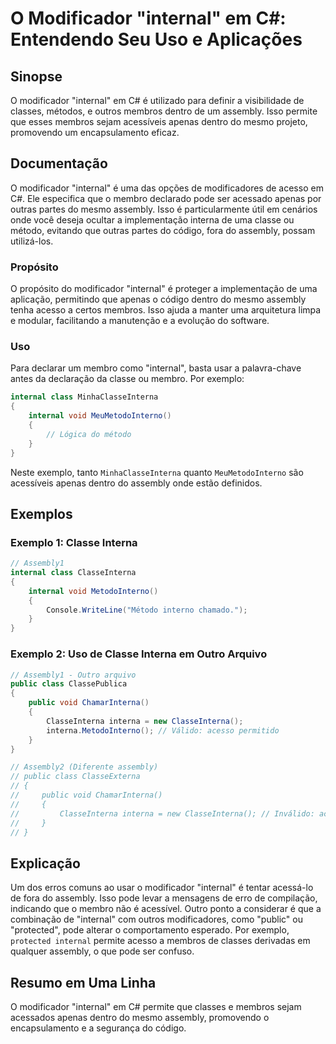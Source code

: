 <!--
Meta Description: # O Modificador "internal" em C#: Entendendo Seu Uso e Aplicações ## Sinopse O modificador "internal" em C# é utilizado para definir a visibilidade de...
Meta Keywords: internal, assembly, que, modificador, interna
-->

# O Modificador "internal" em C#: Entendendo Seu Uso e Aplicações

## Sinopse
O modificador "internal" em C# é utilizado para definir a visibilidade de classes, métodos, e outros membros dentro de um assembly. Isso permite que esses membros sejam acessíveis apenas dentro do mesmo projeto, promovendo um encapsulamento eficaz.

## Documentação
O modificador "internal" é uma das opções de modificadores de acesso em C#. Ele especifica que o membro declarado pode ser acessado apenas por outras partes do mesmo assembly. Isso é particularmente útil em cenários onde você deseja ocultar a implementação interna de uma classe ou método, evitando que outras partes do código, fora do assembly, possam utilizá-los.

### Propósito
O propósito do modificador "internal" é proteger a implementação de uma aplicação, permitindo que apenas o código dentro do mesmo assembly tenha acesso a certos membros. Isso ajuda a manter uma arquitetura limpa e modular, facilitando a manutenção e a evolução do software.

### Uso
Para declarar um membro como "internal", basta usar a palavra-chave antes da declaração da classe ou membro. Por exemplo:

```csharp
internal class MinhaClasseInterna
{
    internal void MeuMetodoInterno()
    {
        // Lógica do método
    }
}
```

Neste exemplo, tanto `MinhaClasseInterna` quanto `MeuMetodoInterno` são acessíveis apenas dentro do assembly onde estão definidos.

## Exemplos

### Exemplo 1: Classe Interna
```csharp
// Assembly1
internal class ClasseInterna
{
    internal void MetodoInterno()
    {
        Console.WriteLine("Método interno chamado.");
    }
}
```

### Exemplo 2: Uso de Classe Interna em Outro Arquivo
```csharp
// Assembly1 - Outro arquivo
public class ClassePublica
{
    public void ChamarInterna()
    {
        ClasseInterna interna = new ClasseInterna();
        interna.MetodoInterno(); // Válido: acesso permitido
    }
}

// Assembly2 (Diferente assembly)
// public class ClasseExterna
// {
//     public void ChamarInterna()
//     {
//         ClasseInterna interna = new ClasseInterna(); // Inválido: acesso negado
//     }
// }
```

## Explicação
Um dos erros comuns ao usar o modificador "internal" é tentar acessá-lo de fora do assembly. Isso pode levar a mensagens de erro de compilação, indicando que o membro não é acessível. Outro ponto a considerar é que a combinação de "internal" com outros modificadores, como "public" ou "protected", pode alterar o comportamento esperado. Por exemplo, `protected internal` permite acesso a membros de classes derivadas em qualquer assembly, o que pode ser confuso.

## Resumo em Uma Linha
O modificador "internal" em C# permite que classes e membros sejam acessados apenas dentro do mesmo assembly, promovendo o encapsulamento e a segurança do código.
